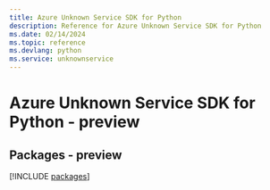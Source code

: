 ```yaml
---
title: Azure Unknown Service SDK for Python
description: Reference for Azure Unknown Service SDK for Python
ms.date: 02/14/2024
ms.topic: reference
ms.devlang: python
ms.service: unknownservice
---
```

# Azure Unknown Service SDK for Python - preview
## Packages - preview
[!INCLUDE [packages](unknown-service-index.md)]